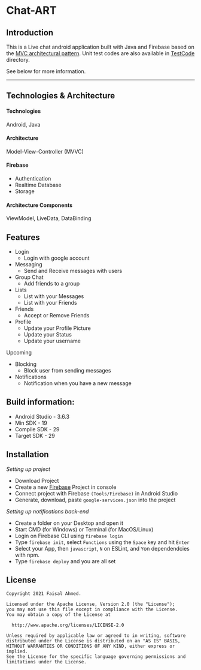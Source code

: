 # Chat-ART

Introduction
------------

This is a Live chat android application built with Java and Firebase based on the [MVC architectural pattern](/app/src/main/java/com/faisal/chatart). Unit test codes are also available in
[TestCode](/TestCode) directory.

See below for more information.

------------------------------------------------------------------------
Technologies & Architecture
---------------------------

#### Technologies

Android, Java

#### Architecture

Model-View-Controller (MVVC)

#### Firebase

-   Authentication
-   Realtime Database
-   Storage

#### Architecture Components

ViewModel, LiveData, DataBinding

Features
--------

-   Login
    -   Login with google account
-   Messaging
    -   Send and Receive messages with users
-   Group Chat
    -   Add friends to a group
-   Lists
    -   List with your Messages
    -   List with your Friends
-   Friends
    -   Accept or Remove Friends
-   Profile
    -   Update your Profile Picture
    -   Update your Status
    -   Update your username

Upcoming

-   Blocking
    -   Block user from sending messages
-   Notifications
    -   Notification when you have a new message
    
Build information:
------------------

-   Android Studio - 3.6.3
-   Min SDK - 19
-   Compile SDK - 29
-   Target SDK - 29



Installation
------------

*Setting up project*

-   Download Project
-   Create a new [Firebase](https://firebase.google.com/) Project in console
-   Connect project with Firebase `(Tools/Firebase)` in Android Studio
-   Generate, download, paste `google-services.json` into the project

*Setting up notifications back-end*

-   Create a folder on your Desktop and open it
-   Start CMD (for Windows) or Terminal (for MacOS/Linux)
-   Login on Firebase CLI using `firebase login`
-   Type `firebase init`, select `Functions` using the `Space` key and hit `Enter`
-   Select your App, then `javascript`, `N` on ESLint, and `Y`on dependendcies with npm.
-   Type `firebase deploy` and you are all set

License
-------

```
Copyright 2021 Faisal Ahmed.

Licensed under the Apache License, Version 2.0 (the "License");
you may not use this file except in compliance with the License.
You may obtain a copy of the License at

  http://www.apache.org/licenses/LICENSE-2.0

Unless required by applicable law or agreed to in writing, software
distributed under the License is distributed on an "AS IS" BASIS,
WITHOUT WARRANTIES OR CONDITIONS OF ANY KIND, either express or implied.
See the License for the specific language governing permissions and
limitations under the License.
```
